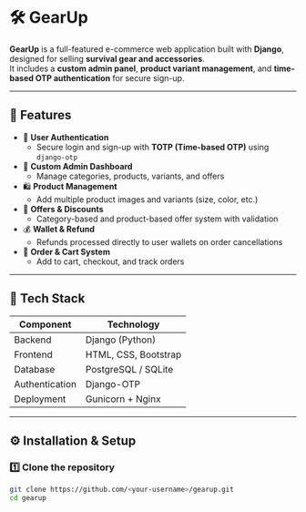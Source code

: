 # 🛠️ GearUp

**GearUp** is a full-featured e-commerce web application built with **Django**, designed for selling **survival gear and accessories**.  
It includes a **custom admin panel**, **product variant management**, and **time-based OTP authentication** for secure sign-up.

---

## 🚀 Features

- 🔐 **User Authentication**
  - Secure login and sign-up with **TOTP (Time-based OTP)** using `django-otp`
- 🧾 **Custom Admin Dashboard**
  - Manage categories, products, variants, and offers
- 🛍️ **Product Management**
  - Add multiple product images and variants (size, color, etc.)
- 💸 **Offers & Discounts**
  - Category-based and product-based offer system with validation
- 💰 **Wallet & Refund**
  - Refunds processed directly to user wallets on order cancellations
- 🧮 **Order & Cart System**
  - Add to cart, checkout, and track orders


---

## 🧩 Tech Stack

| Component | Technology |
|------------|-------------|
| Backend | Django (Python) |
| Frontend | HTML, CSS, Bootstrap |
| Database | PostgreSQL / SQLite |
| Authentication | Django-OTP |
| Deployment | Gunicorn + Nginx |

---

## ⚙️ Installation & Setup

### 1️⃣ Clone the repository
```bash
git clone https://github.com/<your-username>/gearup.git
cd gearup


